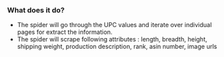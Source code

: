 ### What does it do?

* The spider will go through the UPC values and iterate over individual pages for extract the information.
* The spider will scrape following attributes : length, breadth, height, shipping weight, production description, rank, asin number, image urls
